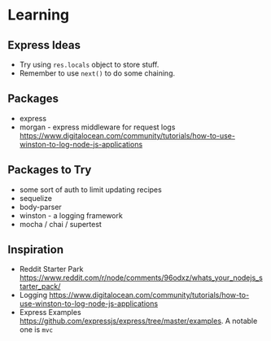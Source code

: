 # Learning

## Express Ideas

* Try using `res.locals` object to store stuff.
* Remember to use `next()` to do some chaining.

## Packages

* express
* morgan - express middleware for request logs <https://www.digitalocean.com/community/tutorials/how-to-use-winston-to-log-node-js-applications>

## Packages to Try

* some sort of auth to limit updating recipes
* sequelize
* body-parser
* winston - a logging framework
* mocha / chai / supertest

## Inspiration

* Reddit Starter Park <https://www.reddit.com/r/node/comments/96odxz/whats_your_nodejs_starter_pack/>
* Logging <https://www.digitalocean.com/community/tutorials/how-to-use-winston-to-log-node-js-applications>
* Express Examples <https://github.com/expressjs/express/tree/master/examples>. A notable one is `mvc`
